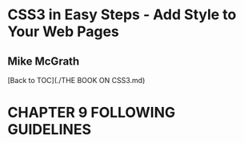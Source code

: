 # **CSS3 in Easy Steps - Add Style to Your Web Pages**
## Mike McGrath

[Back to TOC](./THE BOOK ON CSS3.md)

# CHAPTER 9 FOLLOWING GUIDELINES
 